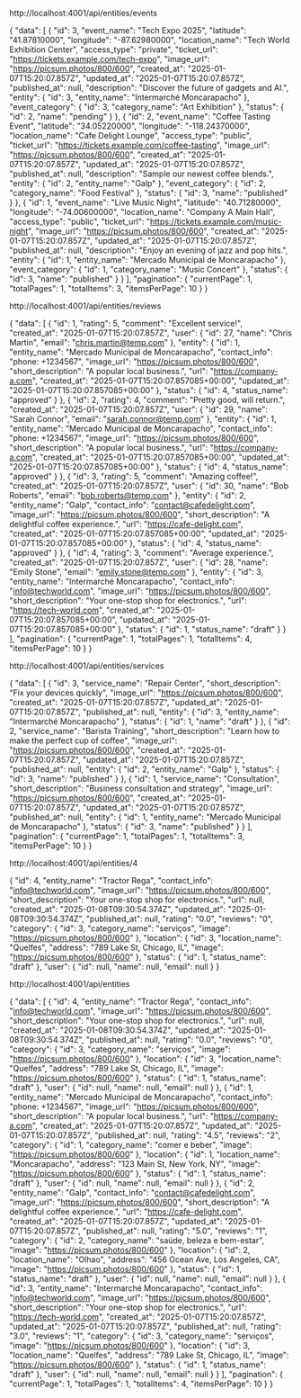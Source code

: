 http://localhost:4001/api/entities/events

{
    "data": [
        {
            "id": 3,
            "event_name": "Tech Expo 2025",
            "latitude": "41.87810000",
            "longitude": "-87.62980000",
            "location_name": "Tech World Exhibition Center",
            "access_type": "private",
            "ticket_url": "https://tickets.example.com/tech-expo",
            "image_url": "https://picsum.photos/800/600",
            "created_at": "2025-01-07T15:20:07.857Z",
            "updated_at": "2025-01-07T15:20:07.857Z",
            "published_at": null,
            "description": "Discover the future of gadgets and AI.",
            "entity": {
                "id": 3,
                "entity_name": "Intermarché Moncarapacho"
            },
            "event_category": {
                "id": 3,
                "category_name": "Art Exhibition"
            },
            "status": {
                "id": 2,
                "name": "pending"
            }
        },
        {
            "id": 2,
            "event_name": "Coffee Tasting Event",
            "latitude": "34.05220000",
            "longitude": "-118.24370000",
            "location_name": "Cafe Delight Lounge",
            "access_type": "public",
            "ticket_url": "https://tickets.example.com/coffee-tasting",
            "image_url": "https://picsum.photos/800/600",
            "created_at": "2025-01-07T15:20:07.857Z",
            "updated_at": "2025-01-07T15:20:07.857Z",
            "published_at": null,
            "description": "Sample our newest coffee blends.",
            "entity": {
                "id": 2,
                "entity_name": "Galp"
            },
            "event_category": {
                "id": 2,
                "category_name": "Food Festival"
            },
            "status": {
                "id": 3,
                "name": "published"
            }
        },
        {
            "id": 1,
            "event_name": "Live Music Night",
            "latitude": "40.71280000",
            "longitude": "-74.00600000",
            "location_name": "Company A Main Hall",
            "access_type": "public",
            "ticket_url": "https://tickets.example.com/music-night",
            "image_url": "https://picsum.photos/800/600",
            "created_at": "2025-01-07T15:20:07.857Z",
            "updated_at": "2025-01-07T15:20:07.857Z",
            "published_at": null,
            "description": "Enjoy an evening of jazz and pop hits.",
            "entity": {
                "id": 1,
                "entity_name": "Mercado Municipal de Moncarapacho"
            },
            "event_category": {
                "id": 1,
                "category_name": "Music Concert"
            },
            "status": {
                "id": 3,
                "name": "published"
            }
        }
    ],
    "pagination": {
        "currentPage": 1,
        "totalPages": 1,
        "totalItems": 3,
        "itemsPerPage": 10
    }
}

http://localhost:4001/api/entities/reviews

{
    "data": [
        {
            "id": 1,
            "rating": 5,
            "comment": "Excellent service!",
            "created_at": "2025-01-07T15:20:07.857Z",
            "user": {
                "id": 27,
                "name": "Chris Martin",
                "email": "chris.martin@temp.com"
            },
            "entity": {
                "id": 1,
                "entity_name": "Mercado Municipal de Moncarapacho",
                "contact_info": "phone: +1234567",
                "image_url": "https://picsum.photos/800/600",
                "short_description": "A popular local business.",
                "url": "https://company-a.com",
                "created_at": "2025-01-07T15:20:07.857085+00:00",
                "updated_at": "2025-01-07T15:20:07.857085+00:00"
            },
            "status": {
                "id": 4,
                "status_name": "approved"
            }
        },
        {
            "id": 2,
            "rating": 4,
            "comment": "Pretty good, will return.",
            "created_at": "2025-01-07T15:20:07.857Z",
            "user": {
                "id": 29,
                "name": "Sarah Connor",
                "email": "sarah.connor@temp.com"
            },
            "entity": {
                "id": 1,
                "entity_name": "Mercado Municipal de Moncarapacho",
                "contact_info": "phone: +1234567",
                "image_url": "https://picsum.photos/800/600",
                "short_description": "A popular local business.",
                "url": "https://company-a.com",
                "created_at": "2025-01-07T15:20:07.857085+00:00",
                "updated_at": "2025-01-07T15:20:07.857085+00:00"
            },
            "status": {
                "id": 4,
                "status_name": "approved"
            }
        },
        {
            "id": 3,
            "rating": 5,
            "comment": "Amazing coffee!",
            "created_at": "2025-01-07T15:20:07.857Z",
            "user": {
                "id": 30,
                "name": "Bob Roberts",
                "email": "bob.roberts@temp.com"
            },
            "entity": {
                "id": 2,
                "entity_name": "Galp",
                "contact_info": "contact@cafedelight.com",
                "image_url": "https://picsum.photos/800/600",
                "short_description": "A delightful coffee experience.",
                "url": "https://cafe-delight.com",
                "created_at": "2025-01-07T15:20:07.857085+00:00",
                "updated_at": "2025-01-07T15:20:07.857085+00:00"
            },
            "status": {
                "id": 4,
                "status_name": "approved"
            }
        },
        {
            "id": 4,
            "rating": 3,
            "comment": "Average experience.",
            "created_at": "2025-01-07T15:20:07.857Z",
            "user": {
                "id": 28,
                "name": "Emily Stone",
                "email": "emily.stone@temp.com"
            },
            "entity": {
                "id": 3,
                "entity_name": "Intermarché Moncarapacho",
                "contact_info": "info@techworld.com",
                "image_url": "https://picsum.photos/800/600",
                "short_description": "Your one-stop shop for electronics.",
                "url": "https://tech-world.com",
                "created_at": "2025-01-07T15:20:07.857085+00:00",
                "updated_at": "2025-01-07T15:20:07.857085+00:00"
            },
            "status": {
                "id": 1,
                "status_name": "draft"
            }
        }
    ],
    "pagination": {
        "currentPage": 1,
        "totalPages": 1,
        "totalItems": 4,
        "itemsPerPage": 10
    }
}

http://localhost:4001/api/entities/services

{
    "data": [
        {
            "id": 3,
            "service_name": "Repair Center",
            "short_description": "Fix your devices quickly",
            "image_url": "https://picsum.photos/800/600",
            "created_at": "2025-01-07T15:20:07.857Z",
            "updated_at": "2025-01-07T15:20:07.857Z",
            "published_at": null,
            "entity": {
                "id": 3,
                "entity_name": "Intermarché Moncarapacho"
            },
            "status": {
                "id": 1,
                "name": "draft"
            }
        },
        {
            "id": 2,
            "service_name": "Barista Training",
            "short_description": "Learn how to make the perfect cup of coffee",
            "image_url": "https://picsum.photos/800/600",
            "created_at": "2025-01-07T15:20:07.857Z",
            "updated_at": "2025-01-07T15:20:07.857Z",
            "published_at": null,
            "entity": {
                "id": 2,
                "entity_name": "Galp"
            },
            "status": {
                "id": 3,
                "name": "published"
            }
        },
        {
            "id": 1,
            "service_name": "Consultation",
            "short_description": "Business consultation and strategy",
            "image_url": "https://picsum.photos/800/600",
            "created_at": "2025-01-07T15:20:07.857Z",
            "updated_at": "2025-01-07T15:20:07.857Z",
            "published_at": null,
            "entity": {
                "id": 1,
                "entity_name": "Mercado Municipal de Moncarapacho"
            },
            "status": {
                "id": 3,
                "name": "published"
            }
        }
    ],
    "pagination": {
        "currentPage": 1,
        "totalPages": 1,
        "totalItems": 3,
        "itemsPerPage": 10
    }
}

http://localhost:4001/api/entities/4

{
    "id": 4,
    "entity_name": "Tractor Rega",
    "contact_info": "info@techworld.com",
    "image_url": "https://picsum.photos/800/600",
    "short_description": "Your one-stop shop for electronics.",
    "url": null,
    "created_at": "2025-01-08T09:30:54.374Z",
    "updated_at": "2025-01-08T09:30:54.374Z",
    "published_at": null,
    "rating": "0.0",
    "reviews": "0",
    "category": {
        "id": 3,
        "category_name": "serviços",
        "image": "https://picsum.photos/800/600"
    },
    "location": {
        "id": 3,
        "location_name": "Quelfes",
        "address": "789 Lake St, Chicago, IL",
        "image": "https://picsum.photos/800/600"
    },
    "status": {
        "id": 1,
        "status_name": "draft"
    },
    "user": {
        "id": null,
        "name": null,
        "email": null
    }
}


http://localhost:4001/api/entities

{
    "data": [
        {
            "id": 4,
            "entity_name": "Tractor Rega",
            "contact_info": "info@techworld.com",
            "image_url": "https://picsum.photos/800/600",
            "short_description": "Your one-stop shop for electronics.",
            "url": null,
            "created_at": "2025-01-08T09:30:54.374Z",
            "updated_at": "2025-01-08T09:30:54.374Z",
            "published_at": null,
            "rating": "0.0",
            "reviews": "0",
            "category": {
                "id": 3,
                "category_name": "serviços",
                "image": "https://picsum.photos/800/600"
            },
            "location": {
                "id": 3,
                "location_name": "Quelfes",
                "address": "789 Lake St, Chicago, IL",
                "image": "https://picsum.photos/800/600"
            },
            "status": {
                "id": 1,
                "status_name": "draft"
            },
            "user": {
                "id": null,
                "name": null,
                "email": null
            }
        },
        {
            "id": 1,
            "entity_name": "Mercado Municipal de Moncarapacho",
            "contact_info": "phone: +1234567",
            "image_url": "https://picsum.photos/800/600",
            "short_description": "A popular local business.",
            "url": "https://company-a.com",
            "created_at": "2025-01-07T15:20:07.857Z",
            "updated_at": "2025-01-07T15:20:07.857Z",
            "published_at": null,
            "rating": "4.5",
            "reviews": "2",
            "category": {
                "id": 1,
                "category_name": "comer e beber",
                "image": "https://picsum.photos/800/600"
            },
            "location": {
                "id": 1,
                "location_name": "Moncarapacho",
                "address": "123 Main St, New York, NY",
                "image": "https://picsum.photos/800/600"
            },
            "status": {
                "id": 1,
                "status_name": "draft"
            },
            "user": {
                "id": null,
                "name": null,
                "email": null
            }
        },
        {
            "id": 2,
            "entity_name": "Galp",
            "contact_info": "contact@cafedelight.com",
            "image_url": "https://picsum.photos/800/600",
            "short_description": "A delightful coffee experience.",
            "url": "https://cafe-delight.com",
            "created_at": "2025-01-07T15:20:07.857Z",
            "updated_at": "2025-01-07T15:20:07.857Z",
            "published_at": null,
            "rating": "5.0",
            "reviews": "1",
            "category": {
                "id": 2,
                "category_name": "saúde, beleza e bem-estar",
                "image": "https://picsum.photos/800/600"
            },
            "location": {
                "id": 2,
                "location_name": "Olhao",
                "address": "456 Ocean Ave, Los Angeles, CA",
                "image": "https://picsum.photos/800/600"
            },
            "status": {
                "id": 1,
                "status_name": "draft"
            },
            "user": {
                "id": null,
                "name": null,
                "email": null
            }
        },
        {
            "id": 3,
            "entity_name": "Intermarché Moncarapacho",
            "contact_info": "info@techworld.com",
            "image_url": "https://picsum.photos/800/600",
            "short_description": "Your one-stop shop for electronics.",
            "url": "https://tech-world.com",
            "created_at": "2025-01-07T15:20:07.857Z",
            "updated_at": "2025-01-07T15:20:07.857Z",
            "published_at": null,
            "rating": "3.0",
            "reviews": "1",
            "category": {
                "id": 3,
                "category_name": "serviços",
                "image": "https://picsum.photos/800/600"
            },
            "location": {
                "id": 3,
                "location_name": "Quelfes",
                "address": "789 Lake St, Chicago, IL",
                "image": "https://picsum.photos/800/600"
            },
            "status": {
                "id": 1,
                "status_name": "draft"
            },
            "user": {
                "id": null,
                "name": null,
                "email": null
            }
        }
    ],
    "pagination": {
        "currentPage": 1,
        "totalPages": 1,
        "totalItems": 4,
        "itemsPerPage": 10
    }
}